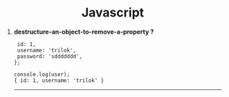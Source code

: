 <div align="center">
  <h1>Javascript</h1>
</div>

<ol>
  
<li>

**destructure-an-object-to-remove-a-property ?**

 ```const { password: _, ...user } = {
  id: 1,
  username: 'trilok',
  password: 'sddddddd',
};
 
console.log(user);
{ id: 1, username: 'trilok' }
```  

</li>

---
</ol>
